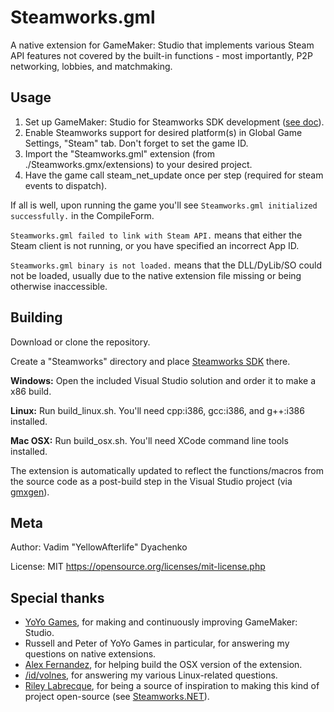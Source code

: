 # Steamworks.gml
A native extension for GameMaker: Studio that implements various Steam API features not covered by the built-in functions - most importantly, P2P networking, lobbies, and matchmaking.

## Usage

1. Set up GameMaker: Studio for Steamworks SDK development ([see doc](http://help.yoyogames.com/hc/en-us/articles/216754138-Using-The-Steamworks-SDK-With-GameMaker-Studio)).
2. Enable Steamworks support for desired platform(s) in Global Game Settings, "Steam" tab. Don't forget to set the game ID.
3. Import the "Steamworks.gml" extension (from ./Steamworks.gmx/extensions) to your desired project.
4. Have the game call steam_net_update once per step (required for steam events to dispatch).

If all is well, upon running the game you'll see `Steamworks.gml initialized successfully.` in the CompileForm.

`Steamworks.gml failed to link with Steam API.` means that either the Steam client is not running, or you have specified an incorrect App ID.

`Steamworks.gml binary is not loaded.` means that the DLL/DyLib/SO could not be loaded, usually due to the native extension file missing or being otherwise inaccessible.

## Building

Download or clone the repository.

Create a "Steamworks" directory and place [Steamworks SDK](https://partner.steamgames.com/) there.

**Windows:** Open the included Visual Studio solution and order it to make a x86 build.

**Linux:** Run build_linux.sh. You'll need cpp:i386, gcc:i386, and g++:i386 installed.

**Mac OSX:** Run build_osx.sh. You'll need XCode command line tools installed.

The extension is automatically updated to reflect the functions/macros from the source code as a post-build step in the Visual Studio project (via [gmxgen](https://bitbucket.org/yal_cc/gmxgen)).

## Meta
Author: Vadim "YellowAfterlife" Dyachenko

License: MIT https://opensource.org/licenses/mit-license.php

## Special thanks

* [YoYo Games](http://yoyogames.com/), for making and continuously improving GameMaker: Studio.
* Russell and Peter of YoYo Games in particular, for answering my questions on native extensions.
* [Alex Fernandez](https://twitter.com/alexfislegend), for helping build the OSX version of the extension.
* [/id/volnes](http://steamcommunity.com/id/volnes/), for answering my various Linux-related questions.
* [Riley Labrecque](https://github.com/rlabrecque), for being a source of inspiration to making this kind of project open-source (see [Steamworks.NET](https://github.com/rlabrecque/Steamworks.NET)).
